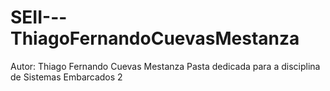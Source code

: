 # SEII---ThiagoFernandoCuevasMestanza
Autor: Thiago Fernando Cuevas Mestanza
Pasta dedicada para a disciplina de Sistemas Embarcados 2
